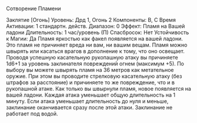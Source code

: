 
Сотворение Пламени

Заклятие [Огонь]
Уровень: Дрд 1, Огонь 2
Компоненты: В, С
Время Активации: 1 стандартн. действ.
Диапазон: 0
Эффект: Пламя на Вашей ладони
Длительность: 1 час/уровень (П)
Спасбросок: Нет
Устойчивость к Магии: Да
Пламя яркостью как факел появляется
на вашей ладони. Это пламя не причиняет вреда ни вам, ни вашим вещам.
Пламя можно швырять или касаться
врагов в дополнение к тому, что оно
освещает. Проводя успешную касательную рукопашную атаку вы причиняете
1d6+1 за уровень заклинателя повреждений огнем (максимум +5). По выбору
вы можете швырять пламя на 36 метров
как метательное оружие. При этом вы
проводите стрелковую касательную
атаку (без штрафов за расстояние) и
причиняете то же повреждение, что
и в рукопашной атаке. Как только вы
швырнули пламя, новое появляется на
вашей ладони. Каждая атака уменьшает
общую длительность на 1 минуту. Если
атака уменьшает длительность до нуля
и меньше, заклинание оканчивается
сразу после этой атаки.
Заклинание не работает под водой.